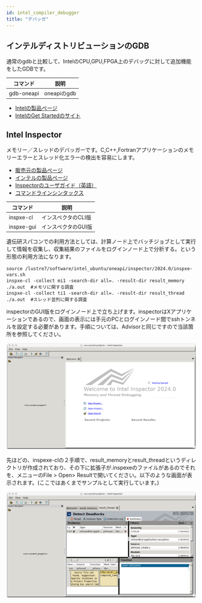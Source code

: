 ```yaml
---
id: intel_compiler_debugger
title: "デバッガ"
---
```


## インテルディストリビューションのGDB
通常のgdbと比較して、IntelのCPU,GPU,FPGA上のデバッグに対して追加機能をしたGDBです。

|コマンド|説明|
|-------|----|
|gdb-oneapi|oneapiのgdb|

- [Intelの製品ページ](https://www.intel.com/content/www/us/en/developer/tools/oneapi/distribution-for-gdb.html#gs.77dyc6)
- [IntelのGet Startedのサイト](https://www.intel.com/content/www/us/en/docs/distribution-for-gdb/get-started-guide-linux/2024-0/overview.html)


## Intel Inspector
メモリー／スレッドのデバッガーです。C,C++,Fortranアプリケーションのメモリーエラーとスレッド化エラーの検出を容易にします。

- [販売元の製品ページ](https://www.xlsoft.com/jp/products/intel/inspector/index.html)
- [インテルの製品ページ](https://www.intel.com/content/www/us/en/developer/tools/oneapi/inspector.html#gs.5a4vgi)
- [Inspectorのユーザガイド（英語）](https://www.intel.com/content/www/us/en/docs/inspector/user-guide-linux/2023-2/overview.html)
- [コマンドラインシンタックス](https://www.intel.com/content/www/us/en/docs/inspector/user-guide-linux/2023-2/command-syntax.html)

|コマンド|説明|
|------|----|
|inspxe-cl|インスペクタのCLI版|
|inspxe-gui|インスペクタのGUI版|


遺伝研スパコンでの利用方法としては、計算ノード上でバッチジョブとして実行して情報を収集し、収集結果のファイルをログインノード上で分析する。という形態の利用方法になります。

```
source /lustre7/software/intel_ubuntu/oneapi/inspector/2024.0/inspxe-vars.sh
inspxe-cl -collect mi1 -search-dir all=. -result-dir result_memory ./a.out  #メモリに関する調査
inspxe-cl -collect ti1 -search-dir all=. -result-dir result_thread ./a.out  #スレッド並列に関する調査
```
inspectorのGUI版をログインノード上で立ち上げます。inspectorはXアプリケーションであるので、画面の表示には手元のPCとログインノード間でsshトンネルを設定する必要があります。手順については、Advisorと同じですので当該箇所を参照してください。

![figure](inspector1.png)

先ほどの、inspexe-clの２手順で、result_memoryとresult_threadというディレクトリが作成されており、その下に拡張子が.inspexeのファイルがあるのでそれを、メニューのFile > Open> Resultで開いてください。以下のような画面が表示されます。(ここではあくまでサンプルとして実行しています。)

![figure](inspexe-gui1.png)


